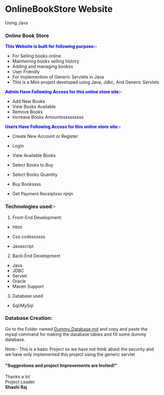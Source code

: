 # OnlineBookStore Website
Using Java 
### Online Book Store
<span style="color:blue">**This Website is built for following purpose:-**</span>
- For Selling books online
- Maintaining books selling history
- Adding and managing bookss
- User Friendly
- For Implemention of Generic Servlets in Java
- This is a Mini-project developed using Java, Jdbc, And Generic Servlets

<span style="color:blue">**Admin Have Following Access for this online store site:-**</span>
- Add New Books
- View Books Available
- Remove Books
- Increase Books Amountssssssssss

<span style="color:blue">**Users Have Following Access for this online store site:-**</span>
- Create New Account or Register
- Login
- View Available Books
- Select Books to Buy

- Select Books Quantity
- Buy Bookssss
- Get Payment Receiptxsx
njnjn
### Technologies used:-
1. Front-End Development:
- Html
- Css codessssss

- Javascript

2. Back-End Development
- Java
- JDBC
- Servlet
- Oracle
- Maven Support

3. Database used
- Sql/MySql

### Database Creation:

Go to the Folder named <a href="https://github.com/shashirajraja/onlinebookstore/blob/gh-pages/Dummy_Database.md">Dummy_Database.md</a> and copy and paste the mysql command for making the database tables and fill some dummy database.


Note:- This is a basic Project so we have not think about the security and we have only implemented this project using the generic servlet

#### "Suggestions and project Improvements are Invited!"

<bold>Thanks a lot</bold><br/>
                                                                                                        Project Leader<br/>
                                                                                                         <b>Shashi Raj</b>
